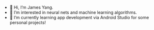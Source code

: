 - 👋 Hi, I’m James Yang.
- 👀 I’m interested in neural nets and machine learning algorithms.
- 🌱 I’m currently learning app development via Android Studio for some personal projects!


<!---
jbyng/jbyng is a ✨ special ✨ repository because its `README.md` (this file) appears on your GitHub profile.
You can click the Preview link to take a look at your changes.
--->
